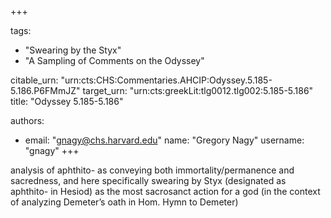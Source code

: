 +++

tags:
- "Swearing by the Styx"
- "A Sampling of Comments on the Odyssey"

citable_urn: "urn:cts:CHS:Commentaries.AHCIP:Odyssey.5.185-5.186.P6FMmJZ"
target_urn: "urn:cts:greekLit:tlg0012.tlg002:5.185-5.186"
title: "Odyssey 5.185-5.186"

authors:
- email: "gnagy@chs.harvard.edu"
  name: "Gregory Nagy"
  username: "gnagy"
+++

<p>analysis of aphthito- as conveying both immortality/permanence and sacredness, and here specifically swearing by Styx (designated as aphthito- in Hesiod) as the most sacrosanct action for a god (in the context of analyzing Demeter’s oath in Hom. Hymn to Demeter)</p>
